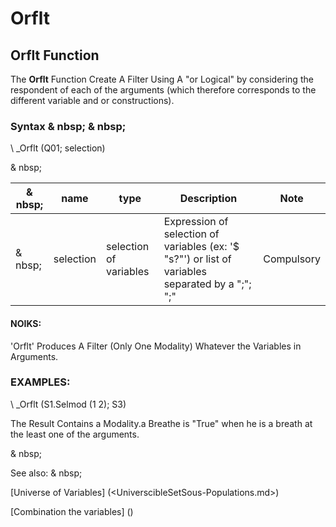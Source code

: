 # Orflt

## Orflt Function

The **Orflt** Function Create A Filter Using A "or Logical" by considering the respondent of each of the arguments (which therefore corresponds to the different variable and or constructions).

### Syntax & nbsp; & nbsp;

\ _Orflt (Q01; selection)

& nbsp;

| & nbsp; | **name** | **type** | **Description** | **Note** |
| --- | --- | --- | --- | --- |
| & nbsp; | selection | selection of variables | Expression of selection of variables (ex: '$ "s?"') or list of variables separated by a ";"; ";"| Compulsory |

#### NOIKS:

'Orflt' Produces A Filter (Only One Modality) Whatever the Variables in Arguments.

### EXAMPLES:

\ _Orflt (S1.Selmod (1 2); S3)

The Result Contains a Modality.a Breathe is "True" when he is a breath at the least one of the arguments.

& nbsp;

See also: & nbsp;

[Universe of Variables] (<UniverscibleSetSous-Populations.md>)

[Combination the variables] (<combination thevariables1.md>)